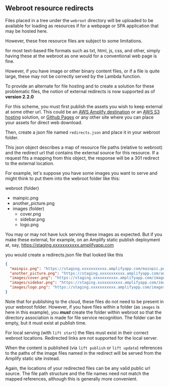 
## Webroot resource redirects

Files placed in a tree under the `webroot` directory will be uploaded to be available for
loading as resources if for a webpage or SPA application that may be hosted here.

However, these free resource files are subject to some limitations.

for most text-based file formats such as txt, html, js, css, and other, simply having
these at the webroot as one would for a conventional web page is fine.

However, if you have image or other binary content files, or if a file is quite large, these may not be correctly served
by the Lambda function.

To provide an alternate for file hosting and to create a solution for these problematic files,
the notion of external redirects is now supported as of __version 2.2.0__

For this scheme, you must first publish the assets you wish to keep external at some other
url.  This could be an [AWS Amplify destination](https://aws.amazon.com/amplify/?trk=9eb02e4d-80e0-4f27-a621-b90b3c870bf3&sc_channel=ps&ef_id=EAIaIQobChMIibKDla-CiQMVrxCtBh2u3SX7EAAYASAAEgJ9UfD_BwE:G:s&s_kwcid=AL!4422!3!651751060764!e!!g!!aws%20amplify!19852662236!145019201417&gbraid=0AAAAADjHtp80ewq9CyMhoMzNRfN-JlzX-&gclid=EAIaIQobChMIibKDla-CiQMVrxCtBh2u3SX7EAAYASAAEgJ9UfD_BwE)
or an [AWS S3 hosting](https://docs.aws.amazon.com/AmazonS3/latest/userguide/WebsiteHosting.html) solution,
or [Github Pages](https://docs.github.com/en/pages/getting-started-with-github-pages/creating-a-github-pages-site)
or any other site where you can place your assets for direct web download.

Then, create a json file named `redirects.json` and place it in your webroot folder.

This json object describes a map of resource file paths (relative to webroot) and the
redirect url that contains the external source for this resource. If a request fits a mapping
from this object, the response will be a 301 redirect to the external location.

For example, let's suppose you have some images you want to serve and might think to put them into
the webroot folder like this:

webroot (folder)
 - mainpic.png
 - another_picture.png
 - images (folder)
   - cover.png
   - sidebar.png
   - logo.png
   
You may or may not have luck serving these images as expected.
But if you make these external, for example, on an Amplify static publish deployment
at, say, https://staging.xxxxxxxxxxx.amplifyapp.com

you would create a redirects.json file that looked like this
```json
{
  "mainpic.png": "https://staging.xxxxxxxxxxx.amplifyapp.com/mainpic.png",
  "another_picture.png": "https://staging.xxxxxxxxxxx.amplifyapp.com/another_picture.png",
  "images/cover.png": "https://staging.xxxxxxxxxxx.amplifyapp.com/images/cover.png",
  "images/sidebar.png": "https://staging.xxxxxxxxxxx.amplifyapp.com/images/sidebar.png",
  "images/logo.png": "https://staging.xxxxxxxxxxx.amplifyapp.com/images/logo.png"
}

```

Note that for publishing to the cloud, these files do not need to be present in  your webroot folder.  However, if you have files
within a folder (as `images` is here in this example), you ___must___ create the folder within webroot so that
the directory association is made for file service recognition.  The folder can be empty, but it
must exist at publish time.

For local serving (with `lift start`) the files must exist in their correct webroot locations.  Redirected links are not supported for the local server.

When the content is published (via `lift publish` or `lift update`) references to the paths of the image files
named in the redirect will be served from the Amplify static site instead.

Again, the locations of  your redirected files can be any valid public url source.
The file path structure and the file names need not match the mapped references, although this is generally more convenient.






